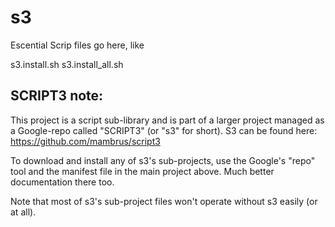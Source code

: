s3
=======

Escential Scrip files go here, like 

s3.install.sh
s3.install_all.sh


SCRIPT3 note:
-------------
This project is a script sub-library and is part of a larger project managed
as a Google-repo called "SCRIPT3" (or "s3" for short). S3 can be found
here: https://github.com/mambrus/script3

To download and install any of s3's sub-projects, use the Google's "repo" tool
and the manifest file in the main project above. Much better documentation
there too. 

Note that most of s3's sub-project files won't operate without s3 easily (or
at all).
  
